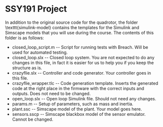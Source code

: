# SSY191 Project

In addition to the original source code for the quadrotor, the folder \texttt{simulink-model} contains the templates for the Simulink and Simscape models that you will use during the course. The contents of this folder is as follows:

* closed_loop_script.m -- Script for running tests with Breach. Will be used for automated testing.
* closed_loop.slx -- Closed loop system. You are not expected to do any changes in this file, in fact it is easier for us to help you if you keep the structure as is.
* crazyflie.slx -- Controller and code generator. Your controller goes in this file.
* crazyflie_wrapper.tlc -- Code generation template. Inserts the generated code at the right place in the firmware with the correct inputs and outputs. Does not need to be changed.
* open_loop.slx -- Open loop Simulink file. Should not need any changes.
* params.m -- Setup of parameters, such as mass and inertia.
* plant.ssc -- Simscape model of the plant. Your model goes here.
* sensors.sscp -- Simscape blackbox model of the sensor emulator. Cannot be changed.


